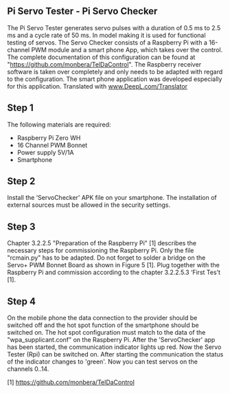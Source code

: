 ## Pi Servo Tester  - Pi Servo Checker

The Pi Servo Tester generates servo pulses with a duration of 0.5 ms to 2.5 ms and a cycle rate of 50 ms. In model making it is used for functional testing of servos. 
The Servo Checker consists of a Raspberry Pi with a 16-channel PWM module and a smart phone App, which takes over the control. 
The complete documentation of this configuration can be found at "https://github.com/monbera/TelDaControl". The Raspberry receiver software is taken over completely and only needs to be adapted with regard to the configuration. The smart phone application was developed especially for this application. 
Translated with www.DeepL.com/Translator

## Step 1

The following materials are required: 
- Raspberry Pi Zero WH
- 16 Channel PWM Bonnet 
- Power supply 5V/1A 
- Smartphone

## Step 2

Install the ‘ServoChecker’ APK file on your smartphone. The installation of external sources must be allowed in the security settings.

## Step 3

Chapter 3.2.2.5 "Preparation of the Raspberry Pi" [1] describes the necessary steps for commissioning the Raspberry Pi. Only the file "rcmain.py" has to be adapted. Do not forget to solder a bridge on the Servo+ PWM Bonnet Board as shown in Figure 5 [1]. Plug together with the Raspberry Pi and commission according to the chapter 3.2.2.5.3 ‘First Tes’t [1]. 

## Step 4
On the mobile phone the data connection to the provider should be switched off and the hot spot function of the smartphone should be switched on. The hot spot configuration must match to the data of the "wpa_supplicant.conf" on the Raspberry Pi. 
After the 'ServoChecker' app has been started, the communication indicator lights up red. Now the Servo Tester (Rpi) can be switched on. After starting the communication  the status of the indicator changes to 'green'.  Now you can test servos on the channels 0..14. 

[1]	https://github.com/monbera/TelDaControl




